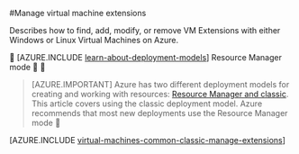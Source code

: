 <properties
 pageTitle="Manage virtual machine extensions | Azure"
 description="Describes how to add, find, update, and remove extensions for Azure virtual machines, in the classic deployment model."
 services="virtual-machines-windows"
 documentationCenter=""
 authors="squillace"
 manager="timlt"
 editor=""
 tags="azure-service-management"/>
<tags
	ms.service="virtual-machines-windows"
	ms.date="04/15/2016"
	wacn.date=""/>

#Manage virtual machine extensions

Describes how to find, add, modify, or remove VM Extensions with either Windows or Linux Virtual Machines on Azure.


[AZURE.INCLUDE [learn-about-deployment-models](../includes/learn-about-deployment-models-classic-include.md)] Resource Manager mode


> [AZURE.IMPORTANT] Azure has two different deployment models for creating and working with resources:  [Resource Manager and classic](/documentation/articles/resource-manager-deployment-model/).  This article covers using the classic deployment model. Azure recommends that most new deployments use the Resource Manager mode


[AZURE.INCLUDE [virtual-machines-common-classic-manage-extensions](../includes/virtual-machines-common-classic-manage-extensions.md)]
